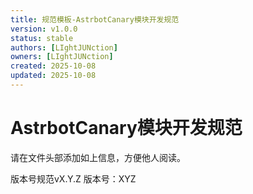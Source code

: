```yaml
---
title: 规范模板-AstrbotCanary模块开发规范
version: v1.0.0
status: stable
authors: [LIghtJUNction]
owners: [LIghtJUNction]
created: 2025-10-08
updated: 2025-10-08
---
```

# AstrbotCanary模块开发规范
请在文件头部添加如上信息，方便他人阅读。

版本号规范vX.Y.Z
版本号：XYZ
